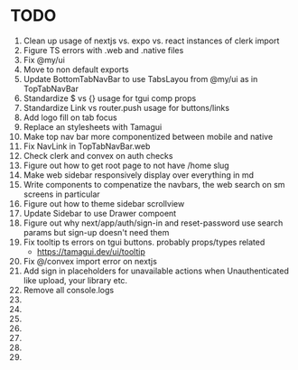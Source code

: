 # TODO

1. Clean up usage of nextjs vs. expo vs. react instances of clerk import
1. Figure TS errors with .web and .native files
1. Fix @my/ui <View>
1. Move to non default exports
1. Update BottomTabNavBar to use TabsLayou from @my/ui as in TopTabNavBar
1. Standardize $ vs {} usage for tgui comp props
1. Standardize Link vs router.push usage for buttons/links
1. Add logo fill on tab focus
1. Replace an stylesheets with Tamagui
1. Make top nav bar more componentized between mobile and native
1. Fix NavLink in TopTabNavBar.web
1. Check clerk and convex on auth checks
1. Figure out how to get root page to not have /home slug
1. Make web sidebar responsively display over everything in md
1. Write components to compenatize the navbars, the web search on sm screens in particular
1. Figure out how to theme sidebar scrollview
1. Update Sidebar to use Drawer compoent
1. Figure out why next/app/auth/sign-in and reset-password use search params but sign-up doesn't need them
1. Fix tooltip ts errors on tgui buttons. probably props/types related
    * https://tamagui.dev/ui/tooltip
1. Fix @/convex import error on nextjs
1. Add sign in placeholders for unavailable actions when Unauthenticated like upload, your library etc.
1. Remove all console.logs
1.
1.
1.
1.
1.
1.
1.


